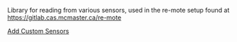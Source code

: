Library for reading from various sensors, used in the re-mote setup found at https://gitlab.cas.mcmaster.ca/re-mote

[Add Custom Sensors](https://gitlab.cas.mcmaster.ca/re-mote/arduino-motes/-/blob/master/Documentation/Software/Custom_Sensors.md)